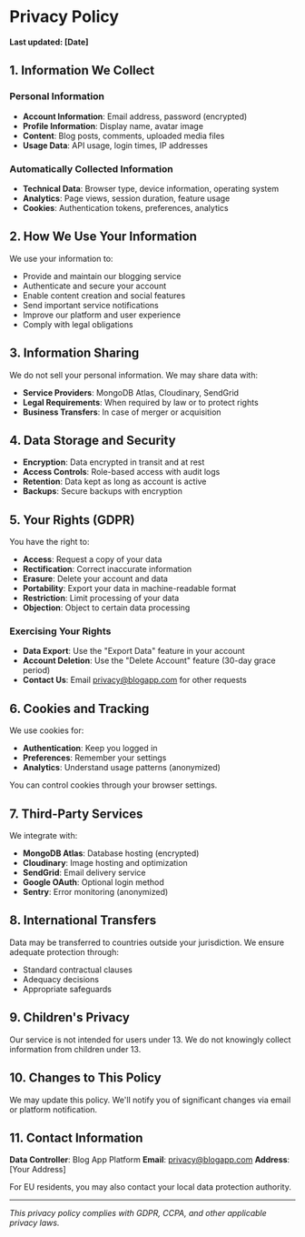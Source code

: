 # Privacy Policy

**Last updated: [Date]**

## 1. Information We Collect

### Personal Information
- **Account Information**: Email address, password (encrypted)
- **Profile Information**: Display name, avatar image
- **Content**: Blog posts, comments, uploaded media files
- **Usage Data**: API usage, login times, IP addresses

### Automatically Collected Information
- **Technical Data**: Browser type, device information, operating system
- **Analytics**: Page views, session duration, feature usage
- **Cookies**: Authentication tokens, preferences, analytics

## 2. How We Use Your Information

We use your information to:
- Provide and maintain our blogging service
- Authenticate and secure your account
- Enable content creation and social features
- Send important service notifications
- Improve our platform and user experience
- Comply with legal obligations

## 3. Information Sharing

We do not sell your personal information. We may share data with:
- **Service Providers**: MongoDB Atlas, Cloudinary, SendGrid
- **Legal Requirements**: When required by law or to protect rights
- **Business Transfers**: In case of merger or acquisition

## 4. Data Storage and Security

- **Encryption**: Data encrypted in transit and at rest
- **Access Controls**: Role-based access with audit logs
- **Retention**: Data kept as long as account is active
- **Backups**: Secure backups with encryption

## 5. Your Rights (GDPR)

You have the right to:
- **Access**: Request a copy of your data
- **Rectification**: Correct inaccurate information
- **Erasure**: Delete your account and data
- **Portability**: Export your data in machine-readable format
- **Restriction**: Limit processing of your data
- **Objection**: Object to certain data processing

### Exercising Your Rights
- **Data Export**: Use the "Export Data" feature in your account
- **Account Deletion**: Use the "Delete Account" feature (30-day grace period)
- **Contact Us**: Email privacy@blogapp.com for other requests

## 6. Cookies and Tracking

We use cookies for:
- **Authentication**: Keep you logged in
- **Preferences**: Remember your settings
- **Analytics**: Understand usage patterns (anonymized)

You can control cookies through your browser settings.

## 7. Third-Party Services

We integrate with:
- **MongoDB Atlas**: Database hosting (encrypted)
- **Cloudinary**: Image hosting and optimization
- **SendGrid**: Email delivery service
- **Google OAuth**: Optional login method
- **Sentry**: Error monitoring (anonymized)

## 8. International Transfers

Data may be transferred to countries outside your jurisdiction. We ensure adequate protection through:
- Standard contractual clauses
- Adequacy decisions
- Appropriate safeguards

## 9. Children's Privacy

Our service is not intended for users under 13. We do not knowingly collect information from children under 13.

## 10. Changes to This Policy

We may update this policy. We'll notify you of significant changes via email or platform notification.

## 11. Contact Information

**Data Controller**: Blog App Platform
**Email**: privacy@blogapp.com
**Address**: [Your Address]

For EU residents, you may also contact your local data protection authority.

---

*This privacy policy complies with GDPR, CCPA, and other applicable privacy laws.*